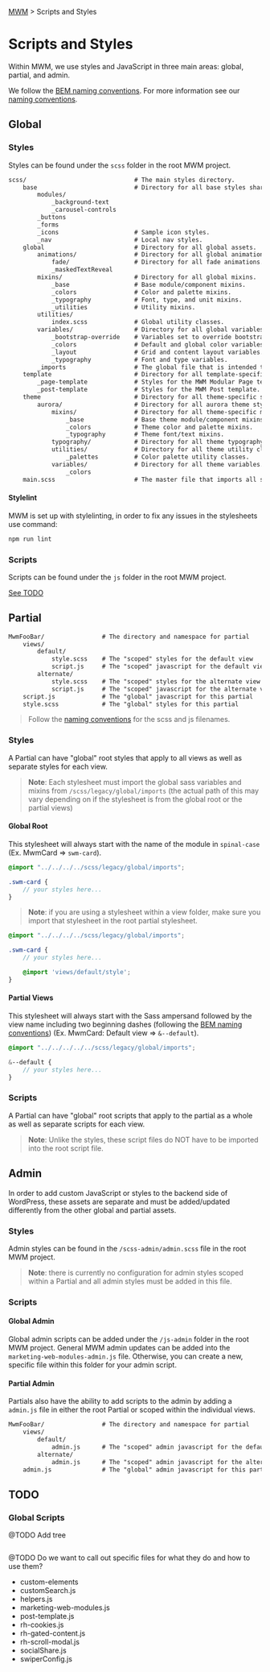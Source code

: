 [MWM](README.md) > Scripts and Styles

# Scripts and Styles

Within MWM, we use styles and JavaScript in three main areas: global, partial, and admin.

We follow the [BEM naming conventions](http://getbem.com/naming/). For more information see our [naming conventions](file-naming-conventions.md).

## Global

### Styles

Styles can be found under the `scss` folder in the root MWM project.

```markdown
scss/                              # The main styles directory.
    base                           # Directory for all base styles shared across themes.
        modules/                   
            _background-text       
            _carousel-controls     
        _buttons                   
        _forms                     
        _icons                     # Sample icon styles.
        _nav                       # Local nav styles.
    global                         # Directory for all global assets.
        animations/                # Directory for all global animations.
            fade/                  # Directory for all fade animations.
            _maskedTextReveal      
        mixins/                    # Directory for all global mixins.
            _base                  # Base module/component mixins.
            _colors                # Color and palette mixins.
            _typography            # Font, type, and unit mixins.
            _utilities             # Utility mixins.
        utilities/                 
            index.scss             # Global utility classes.
        variables/                 # Directory for all global variables.
            _bootstrap-override    # Variables set to override bootstrap defaults.
            _colors                # Default and global color variables.
            _layout                # Grid and content layout variables.
            _typography            # Font and type variables.
        _imports                   # The global file that is intended to be imported into stylesheets.
    template                       # Directory for all template-specific styles.
        _page-template             # Styles for the MWM Modular Page template.
        _post-template             # Styles for the MWM Post template.
    theme                          # Directory for all theme-specific styles.
        aurora/                    # Directory for all aurora theme styles.
            mixins/                # Directory for all theme-specific mixins.
                _base              # Base theme module/component mixins.
                _colors            # Theme color and palette mixins.
                _typography        # Theme font/text mixins.
            typography/            # Directory for all theme typography styles.
            utilities/             # Directory for all theme utility classes.
                _palettes          # Color palette utility classes.
            variables/             # Directory for all theme variables.
                _colors            
    main.scss                      # The master file that imports all styles.
```

#### Stylelint

MWM is set up with stylelinting, in order to fix any issues in the stylesheets use command:
```bash
npm run lint
```

### Scripts

Scripts can be found under the `js` folder in the root MWM project.

[See TODO](#global-scripts)

## Partial

```markdown
MwmFooBar/                # The directory and namespace for partial
    views/
        default/
            style.scss    # The "scoped" styles for the default view
            script.js     # The "scoped" javascript for the default view
        alternate/
            style.scss    # The "scoped" styles for the alternate view
            script.js     # The "scoped" javascript for the alternate view
    script.js             # The "global" javascript for this partial
    style.scss            # The "global" styles for this partial
```

> Follow the [naming conventions](file-naming-conventions.md) for the scss and js filenames.

### Styles

A Partial can have "global" root styles that apply to all views as well as separate styles for each view.

> **Note**: Each stylesheet must import the global sass variables and mixins from `/scss/legacy/global/imports` (the actual path of this may vary depending on if the stylesheet is from the global root or the partial views)

#### Global Root

This stylesheet will always start with the name of the module in `spinal-case` (Ex. MwmCard => `swm-card`).

```scss
@import "../../../../scss/legacy/global/imports";

.swm-card {
    // your styles here...
}
```

> **Note**: if you are using a stylesheet within a view folder, make sure you import that stylesheet in the root partial stylesheet.

```scss
@import "../../../../scss/legacy/global/imports";

.swm-card {
    // your styles here...

    @import 'views/default/style';
}
```

#### Partial Views

This stylesheet will always start with the Sass ampersand followed by the view name including two beginning dashes (following the [BEM naming conventions](http://getbem.com/naming/)) (Ex. MwmCard: Default view => `&--default`).

```scss
@import "../../../../../scss/legacy/global/imports";

&--default {
    // your styles here...
}
```

### Scripts

A Partial can have "global" root scripts that apply to the partial as a whole as well as separate scripts for each view.

> **Note**: Unlike the styles, these script files do NOT have to be imported into the root script file.


## Admin

In order to add custom JavaScript or styles to the backend side of WordPress, these assets are separate and must be added/updated differently from the other global and partial assets.

### Styles

Admin styles can be found in the `/scss-admin/admin.scss` file in the root MWM project.

> **Note**: there is currently no configuration for admin styles scoped within a Partial and all admin styles must be added in this file.

### Scripts

#### Global Admin

Global admin scripts can be added under the `/js-admin` folder in the root MWM project. General MWM admin updates can be added into the `marketing-web-modules-admin.js` file. Otherwise, you can create a new, specific file within this folder for your admin script.

#### Partial Admin

Partials also have the ability to add scripts to the admin by adding a `admin.js` file in either the root Partial or scoped within the individual views.

```markdown
MwmFooBar/                # The directory and namespace for partial
    views/
        default/
            admin.js      # The "scoped" admin javascript for the default view
        alternate/
            admin.js      # The "scoped" admin javascript for the alternate view
    admin.js              # The "global" admin javascript for this partial
```


## TODO

### <a id="global-scripts"></a>Global Scripts
@TODO Add tree
```markdown

```

@TODO Do we want to call out specific files for what they do and how to use them?
- custom-elements
- customSearch.js
- helpers.js
- marketing-web-modules.js
- post-template.js
- rh-cookies.js
- rh-gated-content.js
- rh-scroll-modal.js
- socialShare.js
- swiperConfig.js